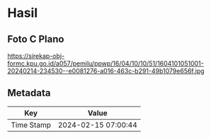 # Hasil

## Foto C Plano

https://sirekap-obj-formc.kpu.go.id/a057/pemilu/ppwp/16/04/10/10/51/1604101051001-20240214-234530--e0081276-a016-463c-b291-49b1079e656f.jpg


## Metadata

| Key        | Value               |
| ---------- | ------------------- |
| Time Stamp | 2024-02-15 07:00:44 |



